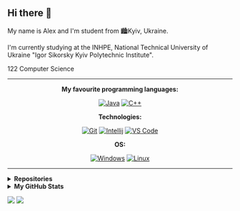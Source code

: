 ## Hi there 👋

My name is Alex and I'm student from 🏙️Kyiv, Ukraine. 

I'm currently studying at the INHPE, National Technical University of Ukraine "Igor Sikorsky Kyiv Polytechnic Institute".

122 Computer Science

---

<div align="center">
  
  **My favourite programming languages:**

  [![Java](https://img.shields.io/badge/Java-de8a1f?style=for-the-badge&logo=coffeescript&logoColor=white)](#)
  [![C++](https://img.shields.io/badge/C++-005494?style=for-the-badge&logo=cplusplus&logoColor=white)](#)

  **Technologies:**

  [![Git](https://img.shields.io/badge/git-333333?style=for-the-badge&logo=git&logoColor=%f05033)](#)
  [![Intellij](https://img.shields.io/badge/Intellij%20Idea-ac1e1e?style=for-the-badge&logo=intellij-idea&logoColor=%f05033)](#)
  [![VS Code](https://img.shields.io/badge/VS%20Code-0089ff?style=for-the-badge&logo=visualstudiocode&logoColor=white)](#)
  
  **OS:**
  
  [![Windows](https://img.shields.io/badge/Windows-%230095D5.svg?style=for-the-badge&logo=windows&logoColor=white)](#)
  [![Linux](https://img.shields.io/badge/Linux-gray?style=for-the-badge&logo=linux&logoColor=white)](#)

</div>

---

<details>
  <summary><b>Repositories</b></summary>
  <br>
  <ul>
    <li><a href = "https://github.com/xairaven/Algorithms-Data-Structures">Algorithms & Data Structures</a></li>
    <li><a href="https://github.com/xairaven/SedgewickAlg">"Algorithms in Java" learning progress</a></li>
    <li><a href="https://github.com/xairaven/kpi_labs">Programming Labs (KPI)</a></li>
  </ul>
  
</details>

<details>
  <summary><b>My GitHub Stats</b></summary>
  
  ### 🔎 Github Profile Details
  
<p align="center"><img height="180em" src="https://github-profile-summary-cards.vercel.app/api/cards/profile-details?username=xairaven&theme=github_dark" alt="xairaven" align = "center"/></p>

### 📈 GitHub Stats

<p align="center">
  <table>
  <tr>
      <td><img width="550px" align="left" src="https://github-readme-stats.vercel.app/api?username=xairaven&hide_border=true&count_private=false&layout=compact&hide_title=true&show_icons=true&theme=dark&icon_color=5194f0&bg_color=0d1117" /></td>
      <td><img width="550px" src="https://github-readme-stats.vercel.app/api/top-langs/?username=xairaven&hide=html&layout=compact&hide_border=true&hide_title=true&theme=dark&icon_color=5194f0&bg_color=0d1117" /></td>
  </tr>   
</table>
</p>

### 🔥 Github Streaks
<p align="center"><img src="https://github-readme-streak-stats.herokuapp.com/?user=xairaven&theme=black-ice&hide_border=true&stroke=0000&background=0D1117&ring=e05397&fire=e05397&currStreakLabel=e05397" alt="xairaven" /></p>
  
</details>

<p>
  <a href="https://t.me/xairaven"><img src="https://img.shields.io/badge/-xairaven-5194f0?style=flat-square&logo=Telegram"/></a>
  <img src="https://visitor-badge.glitch.me/badge?page_id=xairaven.visitor-badge&color=5194f0" />
</p>
